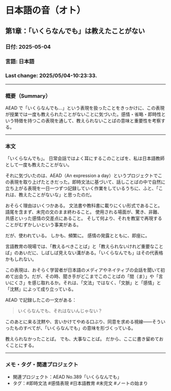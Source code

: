 # 日本語の音（オト）

## 第1章：「いくらなんでも」は教えたことがない

### 日付: 2025-05-04

### 言語: 日本語

### Last change: 2025/05/04-10:23:33.

---

### 概要（Summary）

AEAD で「いくらなんでも...」という表現を扱ったことをきっかけに、この表現が授業では一度も教えられたことがないことに気づいた。感情・省略・即時性という特徴を持つこの表現を通して、教えられないことばの意味と重要性を考察する。

---

### 本文

「いくらなんでも」。
日常会話ではよく耳にするこのことばを、私は日本語教師として一度も教えたことがない。

それに気づいたのは、AEAD（An expression a day）というプロジェクトでこの表現を取り上げたときだった。即時文法に基づいて、話しことばの中で自然に立ち上がる表現を一日一つずつ記録していく作業をしているうちに、ふと、「これは、教えたことがないな」と思ったのだ。

おそらく理由はいくつかある。
文法書や教科書に載りにくい形式であること。
語尾を含まず、未完の文のまま終わること。
使用される場面が、驚き、非難、共感といった感情の交差点にあること。
そして何より、それを教室で再現することがむずかしいという事実がある。

だが、使われている。
しかも、頻繁に。
感情の発露とともに、即座に。

言語教育の現場では、「教えるべきことば」と「教えられないけれど重要なことば」のあいだに、しばしば見えない溝がある。「いくらなんでも」はその代表格かもしれない。

この表現は、おそらく学習者が日本語のメディアやネイティブの会話を聞いて初めて出会う。だが、その時、聞き手がどこまでこのことばの「間（ま）」や「言いにくさ」を感じ取れるか。それは、「文法」ではなく、「文脈」と「感情」と「沈黙」によって成り立っている。

AEAD で記録したこの一文がある：

> いくらなんでも、それはないんじゃない？

このあとに来る沈黙や、言いかけてやめる口ぶり、同意を求める視線——そういったものすべてが、「いくらなんでも」の意味を形づくっている。

教えられなかったことば。
でも、大事なことば。
だから、ここに書き留めておくことにする。

---

### メモ・タグ・関連プロジェクト

- 関連プロジェクト：AEAD No.389「いくらなんでも」
- タグ：#即時文法 #感情表現 #日本語教育 #未完文 #ノートの始まり

